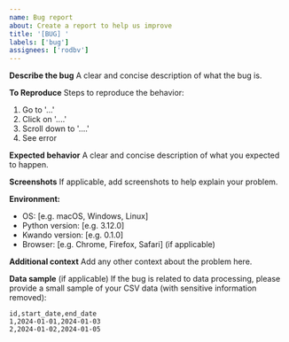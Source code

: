 ```yaml
---
name: Bug report
about: Create a report to help us improve
title: '[BUG] '
labels: ['bug']
assignees: ['rodbv']
---
```


**Describe the bug**
A clear and concise description of what the bug is.

**To Reproduce**
Steps to reproduce the behavior:
1. Go to '...'
2. Click on '....'
3. Scroll down to '....'
4. See error

**Expected behavior**
A clear and concise description of what you expected to happen.

**Screenshots**
If applicable, add screenshots to help explain your problem.

**Environment:**
 - OS: [e.g. macOS, Windows, Linux]
 - Python version: [e.g. 3.12.0]
 - Kwando version: [e.g. 0.1.0]
 - Browser: [e.g. Chrome, Firefox, Safari] (if applicable)

**Additional context**
Add any other context about the problem here.

**Data sample** (if applicable)
If the bug is related to data processing, please provide a small sample of your CSV data (with sensitive information removed):
```csv
id,start_date,end_date
1,2024-01-01,2024-01-03
2,2024-01-02,2024-01-05
```
